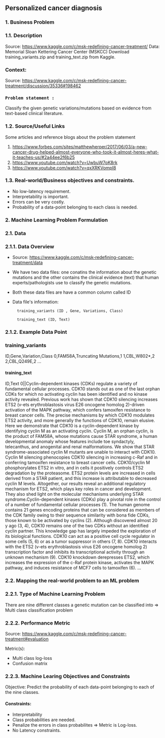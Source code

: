 ## Personalized cancer diagnosis

### 1. Business Problem

### 1.1. Description</h2>

Source: https://www.kaggle.com/c/msk-redefining-cancer-treatment/ 
Data: Memorial Sloan Kettering Cancer Center (MSKCC)
Download training_variants.zip and training_text.zip from Kaggle.

### Context:
Source: https://www.kaggle.com/c/msk-redefining-cancer-treatment/discussion/35336#198462

### `Problem statement :`
Classify the given genetic variations/mutations based on evidence from text-based clinical literature.

### 1.2. Source/Useful Links

 Some articles and reference blogs about the problem statement

1. https://www.forbes.com/sites/matthewherper/2017/06/03/a-new-cancer-drug-helped-almost-everyone-who-took-it-almost-heres-what-it-teaches-us/#2a44ee2f6b25
2. https://www.youtube.com/watch?v=UwbuW7oK8rk 
3. https://www.youtube.com/watch?v=qxXRKVompI8

### 1.3. Real-world/Business objectives and constraints.

* No low-latency requirement.
* Interpretability is important.
* Errors can be very costly.
* Probability of a data-point belonging to each class is needed.

### 2. Machine Learning Problem Formulation

### 2.1. Data

### 2.1.1. Data Overview

- Source: https://www.kaggle.com/c/msk-redefining-cancer-treatment/data
- We have two data files: one conatins the information about the genetic mutations and the other contains the clinical evidence (text) that  human experts/pathologists use to classify the genetic mutations. 
- Both these data files are have a common column called ID
- 
    Data file's information:

        training_variants (ID , Gene, Variations, Class)
        
        training_text (ID, Text)


### 2.1.2. Example Data Point

### training_variants

ID,Gene,Variation,Class
0,FAM58A,Truncating Mutations,1 
1,CBL,W802*,2
2,CBL,Q249E,2 
...

#### training_text

ID,Text
0||Cyclin-dependent kinases (CDKs) regulate a variety of fundamental cellular processes. CDK10 stands out as one of the last orphan CDKs for which no activating cyclin has been identified and no kinase activity revealed. Previous work has shown that CDK10 silencing increases ETS2 (v-ets erythroblastosis virus E26 oncogene homolog 2)-driven activation of the MAPK pathway, which confers tamoxifen resistance to breast cancer cells. The precise mechanisms by which CDK10 modulates ETS2 activity, and more generally the functions of CDK10, remain elusive. Here we demonstrate that CDK10 is a cyclin-dependent kinase by identifying cyclin M as an activating cyclin. Cyclin M, an orphan cyclin, is the product of FAM58A, whose mutations cause STAR syndrome, a human developmental anomaly whose features include toe syndactyly, telecanthus, and anogenital and renal malformations. We show that STAR syndrome-associated cyclin M mutants are unable to interact with CDK10. Cyclin M silencing phenocopies CDK10 silencing in increasing c-Raf and in conferring tamoxifen resistance to breast cancer cells. CDK10/cyclin M phosphorylates ETS2 in vitro, and in cells it positively controls ETS2 degradation by the proteasome. ETS2 protein levels are increased in cells derived from a STAR patient, and this increase is attributable to decreased cyclin M levels. Altogether, our results reveal an additional regulatory mechanism for ETS2, which plays key roles in cancer and development. They also shed light on the molecular mechanisms underlying STAR syndrome.Cyclin-dependent kinases (CDKs) play a pivotal role in the control of a number of fundamental cellular processes (1). The human genome contains 21 genes encoding proteins that can be considered as members of the CDK family owing to their sequence similarity with bona fide CDKs, those known to be activated by cyclins (2). Although discovered almost 20 y ago (3, 4), CDK10 remains one of the two CDKs without an identified cyclin partner. This knowledge gap has largely impeded the exploration of its biological functions. CDK10 can act as a positive cell cycle regulator in some cells (5, 6) or as a tumor suppressor in others (7, 8). CDK10 interacts with the ETS2 (v-ets erythroblastosis virus E26 oncogene homolog 2) transcription factor and inhibits its transcriptional activity through an unknown mechanism (9). CDK10 knockdown derepresses ETS2, which increases the expression of the c-Raf protein kinase, activates the MAPK pathway, and induces resistance of MCF7 cells to tamoxifen (6). ... 

### 2.2. Mapping the real-world problem to an ML problem

### 2.2.1. Type of Machine Learning Problem</h3>

There are nine different classes a genetic mutation can be classified into => Multi class classification problem
   
      


### 2.2.2. Performance Metric

Source: https://www.kaggle.com/c/msk-redefining-cancer-treatment#evaluation

Metric(s): 
* Multi class log-loss 
* Confusion matrix 


### 2.2.3. Machine Learing Objectives and Constraints

Objective: Predict the probability of each data-point belonging to each of the nine classes.

#### Constraints:

* Interpretability
* Class probabilities are needed.
* Penalize the errors in class probabilites => Metric is Log-loss.
* No Latency constraints.